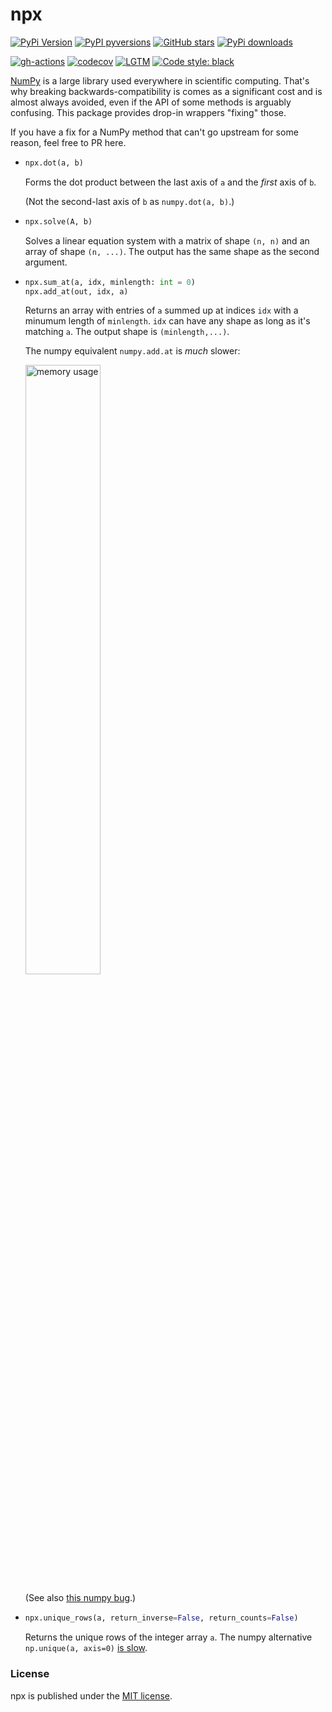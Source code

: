 # npx

[![PyPi Version](https://img.shields.io/pypi/v/npx.svg?style=flat-square)](https://pypi.org/project/npx)
[![PyPI pyversions](https://img.shields.io/pypi/pyversions/npx.svg?style=flat-square)](https://pypi.org/pypi/npx/)
[![GitHub stars](https://img.shields.io/github/stars/nschloe/npx.svg?style=flat-square&logo=github&label=Stars&logoColor=white)](https://github.com/nschloe/npx)
[![PyPi downloads](https://img.shields.io/pypi/dm/npx.svg?style=flat-square)](https://pypistats.org/packages/npx)

[![gh-actions](https://img.shields.io/github/workflow/status/nschloe/npx/ci?style=flat-square)](https://github.com/nschloe/npx/actions?query=workflow%3Aci)
[![codecov](https://img.shields.io/codecov/c/github/nschloe/npx.svg?style=flat-square)](https://codecov.io/gh/nschloe/npx)
[![LGTM](https://img.shields.io/lgtm/grade/python/github/nschloe/npx.svg?style=flat-square)](https://lgtm.com/projects/g/nschloe/npx)
[![Code style: black](https://img.shields.io/badge/code%20style-black-000000.svg?style=flat-square)](https://github.com/psf/black)

[NumPy](https://numpy.org/) is a large library used everywhere in scientific computing.
That's why breaking backwards-compatibility is comes as a significant cost and is almost
always avoided, even if the API of some methods is arguably confusing. This package
provides drop-in wrappers "fixing" those.

If you have a fix for a NumPy method that can't go upstream for some reason, feel free
to PR here.

* ```python
  npx.dot(a, b)
  ```
  Forms the dot product between the last axis of `a` and the _first_ axis of `b`.

  (Not the second-last axis of `b` as `numpy.dot(a, b)`.)

* ```python
  npx.solve(A, b)
  ```
  Solves a linear equation system with a matrix of shape `(n, n)` and an array of shape
  `(n, ...)`. The output has the same shape as the second argument.

* ```python
  npx.sum_at(a, idx, minlength: int = 0)
  npx.add_at(out, idx, a)
  ```
  Returns an array with entries of `a` summed up at indices `idx` with a minumum length
  of `minlength`. `idx` can have any shape as long as it's matching `a`. The output
  shape is `(minlength,...)`.

  The numpy equivalent `numpy.add.at` is _much_
  slower:

  <img alt="memory usage" src="https://nschloe.github.io/npx/perf-add-at.svg" width="50%">

  (See also [this numpy bug](https://github.com/numpy/numpy/issues/11156).)

* ```python
  npx.unique_rows(a, return_inverse=False, return_counts=False)
  ```
  Returns the unique rows of the integer array `a`. The numpy alternative `np.unique(a,
  axis=0)` [is slow](https://github.com/numpy/numpy/issues/11136).

### License
npx is published under the [MIT license](https://en.wikipedia.org/wiki/MIT_License).
